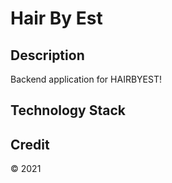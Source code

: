 # Hair By Est


## Description
Backend application for HAIRBYEST!

## Technology Stack


## Credit
&copy; 2021